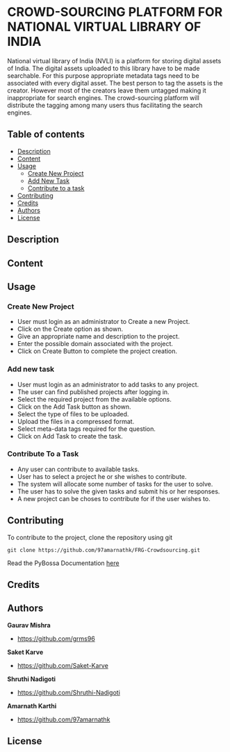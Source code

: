 # CROWD-SOURCING PLATFORM FOR NATIONAL VIRTUAL LIBRARY OF INDIA

National virtual library of India (NVLI) is a platform for storing digital assets of India. The digital assets uploaded to this library have to be made searchable. For this purpose appropriate metadata tags need to be associated with every digital asset. The best person to tag the assets is the creator. However most of the creators leave them untagged making it inappropriate for search engines. The crowd-sourcing platform will distribute the tagging among many users thus facilitating the search engines.

## Table of contents
- [Description](#description)
- [Content](#content)
- [Usage](#usage)
  - [Create New Project](#create-new-project)
  - [Add New Task](#add-new-task)
  - [Contribute to a task](#contribute-to-a-task)
- [Contributing](#contributing)
- [Credits](#credits)
- [Authors](#authors)
- [License](#license)

## Description

## Content

## Usage

### Create New Project

- User must login as an administrator to Create a new Project.
- Click on the Create option as shown.
- Give an appropriate name and description to the project.
- Enter the possible domain associated with the project.
- Click on Create Button to complete the project creation.

### Add new task 

- User must login as an administrator to add tasks to any project.
- The user can find published projects after logging in.
- Select the required project from the available options.
- Click on the Add Task button as shown.
- Select the type of files to be uploaded.
- Upload the files in a compressed format.
- Select meta-data tags required for the question.
- Click on Add Task to create the task.

### Contribute To a Task

- Any user can contribute to available tasks.
- User has to select a project he or she wishes to contribute.
- The system will allocate some number of tasks for the user to solve.
- The user has to solve the given tasks and submit his or her responses.
- A new project can be choses to contribute for if the user wishes to.

## Contributing

To contribute to the project, clone the repository using git

```
git clone https://github.com/97amarnathk/FRG-Crowdsourcing.git
```

Read the PyBossa Documentation [here][1]

## Credits

## Authors

**Gaurav Mishra**
- <https://github.com/grms96>

**Saket Karve**
- <https://github.com/Saket-Karve>

**Shruthi Nadigoti**
- <https://github.com/Shruthi-Nadigoti>

**Amarnath Karthi**
- <https://github.com/97amarnathk>

## License


[1]:http://docs.pybossa.com/en/latest/build_with_pybossa.html
